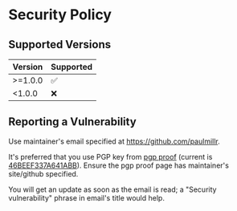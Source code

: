 # Security Policy

## Supported Versions

| Version | Supported          |
| ------- | ------------------ |
| >=1.0.0   | :white_check_mark: |
| <1.0.0   | :x:                |

## Reporting a Vulnerability

Use maintainer's email specified at https://github.com/paulmillr.

It's preferred that you use
PGP key from [pgp proof](https://paulmillr.com/pgp_proof.txt) (current is [46BEEF337A641ABB](https://paulmillr.com/pgp_proof.txt)).
Ensure the pgp proof page has maintainer's site/github specified.

You will get an update as soon as the email is read; a "Security vulnerability" phrase in email's title would help.
